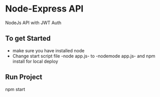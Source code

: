 # Node-Express API
NodeJs API with JWT Auth

## To get Started
* make sure you have installed node
* Change start script file -node app.js- to -nodemode app.js- and npm install for local deploy
## Run Project
npm start
